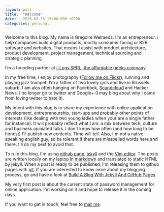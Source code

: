 ```yaml
---
layout: post
title:  "Welcome"
date:   2016-02-18 13:00:000 +0200
categories: personal 
---
```


Welcome to this blog. My name is Grégoire Welraeds. I’m an entrepreneur. I help companies build digital products, mostly consumer facing or B2B software and websites. That means I assist with product architecture, product development, project management, technical sourcing and strategic planning.

I’m a founding partner at [i-Logs SPRL, the affordable geeks company](http://www.i-logs.com).

In my free time, I enjoy photography ([Follow me on Flickr](https://www.flickr.com/photos/137881132@N07)), running and playing jazz trumpet. I’m a father of two lovely girls and live in Brussels suburb. I am alos often hanging on Facebook, [Soundcloud](https://soundcloud.com/melicerte) and Hacker News. I no longer go to twitter and Google+ (I may blog about why I came from loving twitter to hate it).

My intent with this blog is to share my experience with online application development, entrepreneurship, start-ups and probably other points of interests (like dealing with two young ladies when your are a single father for instance). It will probably reflect what I am: a mix between tech, culture and business opiniated talks. I don't know how often (and how long to be honest) I'll publish new contents. Time will tell. Also, I'm not a native speaking english guy, so be tolerant if there are misspelled words here and there. I'll do my best to avoid that. 

To rule this blog, I'm using [github page](https://pages.github.com/), [jekyll](https://jekyllrb.com/) and the [Vim editor](http://vim.org). The posts are written locally on my laptop in [markdown](https://daringfireball.net/projects/markdown/) and translated to static HTML by jekyll. When a post is ready to be published, I'm releasing them to github pages with [git](https://git-scm.com/). If you are interested to know more about my blogging process, go and have a look at [Build A Blog With Jekyll And GitHub Pages](https://www.smashingmagazine.com/2014/08/build-blog-jekyll-github-pages/).

My very first post is about the current state of password management for online application. I'm working on it and hope to release it in the coming days. 

If you want to get in touch, feel free to [mail me](mailto:gregoire.welraeds@i-logs.com).

